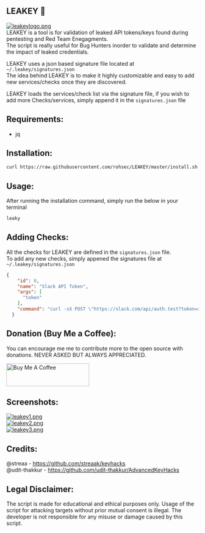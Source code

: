 ## LEAKEY 🔑
[![leakeylogo.png](https://i.postimg.cc/0Qwzhz5V/leakeylogo.png)](https://postimg.cc/tZ9RxCx6)<br>
LEAKEY is a tool is for validation of leaked API tokens/keys found during pentesting and Red Team Enegagments.<br> 
The script is really useful for Bug Hunters inorder to validate and determine the impact of leaked credentials.

LEAKEY uses a json based signature file located at ```~/.leakey/signatures.json``` <br>
The idea behind LEAKEY is to make it highly customizable and easy to add new services/checks once they are discovered. 

LEAKEY loads the services/check list via the signature file, if you wish to add more Checks/services, simply append it in the ```signatures.json``` file

## Requirements:
* jq

## Installation:
```bash
curl https://raw.githubusercontent.com/rohsec/LEAKEY/master/install.sh -o leaky_install.sh && chmod +x leaky_install.sh && bash leaky_install.sh
```

## Usage:
After running the installation command, simply run the below in your terminal
```bash
leaky
```

## Adding Checks:
All the checks for LEAKEY are defined in the ```signatures.json``` file. <br>To add any new checks, simply appened the signatures file at ```~/.leakey/signatures.json```
```json
{
    "id": 0,
    "name": "Slack API Token",
    "args": [
      "token"
    ],
    "command": "curl -sX POST \"https://slack.com/api/auth.test?token=xoxp-$token&pretty=1\""
  }
``` 
## Donation (Buy Me a Coffee):
You can encourage me me to contribute more to the open source with donations. NEVER ASKED BUT ALWAYS APPRECIATED.

<a href="https://www.buymeacoffee.com/rohsec" target="_blank"><img src="https://cdn.buymeacoffee.com/buttons/v2/default-yellow.png" alt="Buy Me A Coffee" style="height: 60px !important;width: 217px !important;" ></a>

## Screenshots:
[![leakey1.png](https://i.postimg.cc/J79517KX/leakey1.png)](https://postimg.cc/kDvbsm0M)<br>
[![leakey2.png](https://i.postimg.cc/Fs3g1tnB/leakey2.png)](https://postimg.cc/Yh2myP76) <br>
[![leakey3.png](https://i.postimg.cc/bJVSVgVb/leakey3.png)](https://postimg.cc/bDbvsxhN)

## Credits:
@streaa - https://github.com/streaak/keyhacks<br>
@udit-thakkur - https://github.com/udit-thakkur/AdvancedKeyHacks

## Legal Disclaimer:
The script is made for educational and ethical purposes only. Usage of the script for attacking targets without prior mutual consent is illegal. The developer is not responsible for any misuse or damage caused by this script.